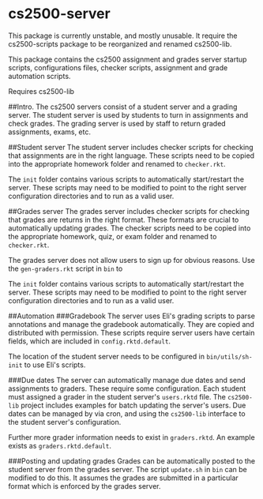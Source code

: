 cs2500-server
=============

This package is currently unstable, and mostly unusable. It require the
cs2500-scripts package to be reorganized and renamed cs2500-lib.

This package contains the cs2500 assignment and grades server
startup scripts, configurations files, checker scripts, assignment and
grade automation scripts.

Requires cs2500-lib

##Intro.
The cs2500 servers consist of a student server and a grading server.
The student server is used by students to turn in assignments and check
grades. The grading server is used by staff to return graded
assignments, exams, etc.


##Student server
The student server includes checker scripts for checking that
assignments are in the right language. These scripts need to be copied
into the appropriate homework folder and renamed to `checker.rkt`.

The `init` folder contains various scripts to automatically
start/restart the server. These scripts may need to be modified to point
to the right server configuration directories and to run as a valid user.


##Grades server
The grades server includes checker scripts for checking that grades are
returns in the right format. These formats are crucial to automatically
updating grades. The checker scripts need to be copied into the
appropriate homework, quiz, or exam folder and renamed to
`checker.rkt`.

The grades server does not allow users to sign up for obvious reasons.
Use the `gen-graders.rkt` script in `bin` to 

The `init` folder contains various scripts to automatically
start/restart the server. These scripts may need to be modified to point
to the right server configuration directories and to run as a valid user.

##Automation
###Gradebook
The server uses Eli's grading scripts to parse annotations and manage
the gradebook automatically. They are copied and distributed with
permission. These scripts require server users have certain fields,
which are included in `config.rktd.default`.

The location of the student server needs to be configured in
`bin/utils/sh-init` to use Eli's scripts.

###Due dates
The server can automatically manage due dates and send assignments to
graders. These require some configuration. Each student must assigned a
grader in the student server's `users.rktd` file. The `cs2500-lib`
project includes examples for batch updating the server's users. Due
dates can be managed by via cron, and using the `cs2500-lib` interface
to the student server's configuration.

Further more grader information needs to exist in `graders.rktd`. An
example exists as `graders.rktd.default`.

###Posting and updating grades
Grades can be automatically posted to the student server from the grades
server. The script `update.sh` in `bin` can be modified to do this. It
assumes the grades are submitted in a particular format which is
enforced by the grades server.
